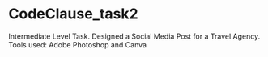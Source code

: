 # CodeClause_task2
Intermediate Level Task.
Designed a Social Media Post for a Travel Agency.
Tools used: Adobe Photoshop and Canva

